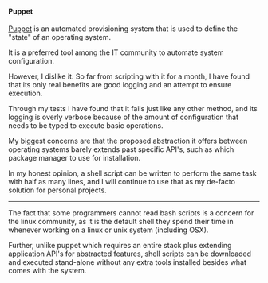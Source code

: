 
#### Puppet

[Puppet](http://puppetlabs.com/) is an automated provisioning system that is used to define the "state" of an operating system.

It is a preferred tool among the IT community to automate system configuration.

However, I dislike it.  So far from scripting with it for a month, I have found that its only real benefits are good logging and an attempt to ensure execution.

Through my tests I have found that it fails just like any other method, and its logging is overly verbose because of the amount of configuration that needs to be typed to execute basic operations.

My biggest concerns are that the proposed abstraction it offers between operating systems barely extends past specific API's, such as which package manager to use for installation.

In my honest opinion, a shell script can be written to perform the same task with half as many lines, and I will continue to use that as my de-facto solution for personal projects.

---

The fact that some programmers cannot read bash scripts is a concern for the linux community, as it is the default shell they spend their time in whenever working on a linux or unix system (including OSX).

Further, unlike puppet which requires an entire stack plus extending application API's for abstracted features, shell scripts can be downloaded and executed stand-alone without any extra tools installed besides what comes with the system.
